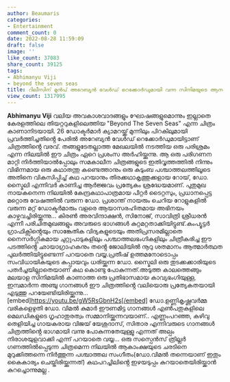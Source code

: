 ```yaml
---
author: Beaumaris
categories:
- Entertainment
comment_count: 0
date: 2022-08-28 11:59:09
draft: false
image: ''
like_count: 37083
share_count: 39125
tags:
- Abhimanyu Viji
- beyond the seven seas
title: റിലീസിന് മുൻപ് അറേബ്യൻ വേൾഡ് റെക്കോർഡുമായി വന്ന സിനിമയുടെ ആസ്വാദനക്കുറിപ്പ്
view_count: 1317995
---
```


**Abhimanyu Viji** വലിയ അവകാശവാദങ്ങളും ഘോഷങ്ങളുമൊന്നും ഇല്ലാതെ കേരളത്തിലെ തിയറ്ററുകളിലെത്തിയ "Beyond The Seven Seas" എന്ന ചിത്രം കാണാനിടയായി. 26 ഡോക്ടർമാർ ക്യാമറയ്ക്ക് മുന്നിലും പിറകിലുമായി പ്രവർത്തിച്ചതിൻ്റെ പേരിൽ അറേബ്യൻ വേൾഡ് റെക്കോർഡുമായിട്ടാണ് ചിത്രത്തിൻ്റെ വരവ്. തങ്ങളുടേതല്ലാത്ത മേഖലയിൽ നടത്തിയ ഒരു പരിശ്രമം എന്ന നിലയിൽ ഈ ചിത്രം ഏറെ പ്രശംസ അർഹിയ്ക്കുന്നു. ആ ഒരു പരിഗണന മാറ്റി നിർത്തിയാൽപ്പോലും സമകാലീന ചിത്രങ്ങളുടെ ഇതിവൃത്തത്തിൽ നിന്നും വിഭിന്നമായ ഒരു കഥാതന്തു കണ്ടെത്താനും ഒരു കുടുംബ പശ്ചാത്തലത്തിലൂടെ അതിനെ വികസിപ്പിച്ച് കഥ പറയാനും തിരക്കഥാകൃത്തുക്കളായ റോയ്, ഡോ. സ്മൈലി എന്നിവർ കാണിച്ച ആർജ്ജവം പ്രത്യേകം ശ്രദ്ധേയമാണ്. പുതുമുഖ നായകനെന്ന നിലയിൽ കേന്ദ്രകഥാപാത്രമായ പീറ്റർ ടൈറ്റസും, പ്രധാനപ്പെട്ട മറ്റൊരു വേഷത്തിൽ വരുന്ന ഡോ. പ്രശാന്ത് നായരും ചെറിയ റോളുകളിൽ വരുന്ന മറ്റ് ഡോക്ടർമാരും വളരെ ആയാസരഹിതമായ അഭിനയം കാഴ്ചവച്ചിരിയ്ക്കുന്നു... കിരൺ അരവിന്ദാക്ഷൻ, സിനോജ്, സാവിത്രി ശ്രീധരൻ എന്നീ പരിചിതമുഖങ്ങളും അവരുടെ ഭാഗങ്ങൾ കുറ്റമറ്റതാക്കിയിട്ടുണ്ട്.കംപ്യൂട്ടർ ഗ്രാഫിക്സിൻ്റെയും സാങ്കേതിക വിദ്യകളുടെയും അതിപ്രസരമില്ലാതെ നൈസർഗ്ഗികമായ ചുറ്റുപാടുകളിലും പശ്ചാത്തലഭംഗികളിലും ചിത്രീകരിച്ച ഈ പടത്തിൻ്റെ ഛായാഗ്രാഹകനും തൻ്റെ ജോലിയിൽ നൂറു ശതമാനം ആത്മാർത്ഥത പുലർത്തിയിട്ടുണ്ടെന്ന് പറയാതെ വയ്യ.പ്രതീഷ് ഉത്തമനോടൊപ്പം സംവിധായികയുടെ കുപ്പായവും ധരിയ്ക്കുന്ന ഡോ. സ്മൈലി ഒരു തുടക്കക്കാരിയുടെ പതർച്ചയില്ലാതെയാണ് കഥ കൊണ്ടു പോകുന്നത്.അടുത്ത കാലത്തെങ്ങും മലയാള സിനിമയിൽ കാണാത്ത ഒരു പ്രതിഭാസമായ കാവ്യഭംഗിയുള്ള, ഇമ്പമാർന്ന അഞ്ചു ഗാനങ്ങൾ ഈ ചിത്രത്തിൻ്റെ വലിയൊരു പ്രത്യേകതയായി എടുത്തു പറയേണ്ടിയിരിയ്ക്കുന്നു... [embed]https://youtu.be/gW5RsGbnH2s[/embed] ഡോ.ഉണ്ണികൃഷ്ണവർമ്മ വരികളെഴുതി ഡോ. വിമൽ കുമാർ ഈണമിട്ട ഗാനങ്ങൾ എൺപതുകളിലെ മെലഡികളുടെ ഗൃഹാതുരത്വം സമ്മാനിയ്ക്കുന്നവയാണ്.. എണ്ണംപറഞ്ഞ, കഴിവു തെളിയിച്ച ഗായകരായ വിജയ് യേശുദാസ്, സിതാര എന്നിവരുടെ ഗാനങ്ങൾ ചിത്രത്തിൻ്റെ ഭാഗമായി വന്നു പോകുന്നതേയുള്ളു എന്നത് അല്പം നിരാശയുളവാക്കി എന്ന് പറയാതെ വയ്യ... ഒരു സസ്പെൻസ് ത്രില്ലർ ഗണത്തിൽപ്പെടുന്ന ചിത്രമെന്ന നിലയിൽ ആകാംക്ഷയുടെ ചരടിനെ മുറുക്കിത്തന്നെ നിർത്തുന്ന പശ്ചാത്തല സംഗീതം(ഡോ.വിമൽ തന്നെയാണ് ഇതും കൈകാര്യം ചെയ്തിരിയ്ക്കുന്നത്) കഥപറച്ചിലിൻ്റെ ഇഴയടുപ്പം കുറയാതെയിരിയ്ക്കാൻ കുറച്ചൊന്നുമല്ല .